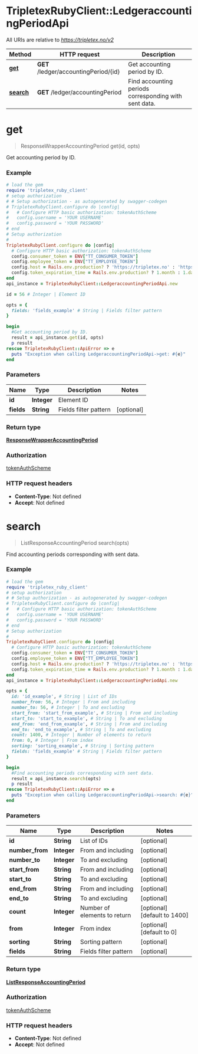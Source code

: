 # TripletexRubyClient::LedgeraccountingPeriodApi

All URIs are relative to *https://tripletex.no/v2*

Method | HTTP request | Description
------------- | ------------- | -------------
[**get**](LedgeraccountingPeriodApi.md#get) | **GET** /ledger/accountingPeriod/{id} | Get accounting period by ID.
[**search**](LedgeraccountingPeriodApi.md#search) | **GET** /ledger/accountingPeriod | Find accounting periods corresponding with sent data.


# **get**
> ResponseWrapperAccountingPeriod get(id, opts)

Get accounting period by ID.



### Example
```ruby
# load the gem
require 'tripletex_ruby_client'
# setup authorization
# # Setup authorization - as autogenerated by swagger-codegen
# TripletexRubyClient.configure do |config|
#   # Configure HTTP basic authorization: tokenAuthScheme
#   config.username = 'YOUR USERNAME'
#   config.password = 'YOUR PASSWORD'
# end
# Setup authorization
# 
TripletexRubyClient.configure do |config|
  # Configure HTTP basic authorization: tokenAuthScheme
  config.consumer_token = ENV["TT_CONSUMER_TOKEN"]
  config.employee_token = ENV["TT_EMPLOYEE_TOKEN"]
  config.host = Rails.env.production? ? 'https://tripletex.no' : 'https://api.tripletex.io'
  config.token_expiration_time = Rails.env.production? ? 1.month : 1.day
end
api_instance = TripletexRubyClient::LedgeraccountingPeriodApi.new

id = 56 # Integer | Element ID

opts = { 
  fields: 'fields_example' # String | Fields filter pattern
}

begin
  #Get accounting period by ID.
  result = api_instance.get(id, opts)
  p result
rescue TripletexRubyClient::ApiError => e
  puts "Exception when calling LedgeraccountingPeriodApi->get: #{e}"
end
```

### Parameters

Name | Type | Description  | Notes
------------- | ------------- | ------------- | -------------
 **id** | **Integer**| Element ID | 
 **fields** | **String**| Fields filter pattern | [optional] 

### Return type

[**ResponseWrapperAccountingPeriod**](ResponseWrapperAccountingPeriod.md)

### Authorization

[tokenAuthScheme](../README.md#tokenAuthScheme)

### HTTP request headers

 - **Content-Type**: Not defined
 - **Accept**: Not defined



# **search**
> ListResponseAccountingPeriod search(opts)

Find accounting periods corresponding with sent data.



### Example
```ruby
# load the gem
require 'tripletex_ruby_client'
# setup authorization
# # Setup authorization - as autogenerated by swagger-codegen
# TripletexRubyClient.configure do |config|
#   # Configure HTTP basic authorization: tokenAuthScheme
#   config.username = 'YOUR USERNAME'
#   config.password = 'YOUR PASSWORD'
# end
# Setup authorization
# 
TripletexRubyClient.configure do |config|
  # Configure HTTP basic authorization: tokenAuthScheme
  config.consumer_token = ENV["TT_CONSUMER_TOKEN"]
  config.employee_token = ENV["TT_EMPLOYEE_TOKEN"]
  config.host = Rails.env.production? ? 'https://tripletex.no' : 'https://api.tripletex.io'
  config.token_expiration_time = Rails.env.production? ? 1.month : 1.day
end
api_instance = TripletexRubyClient::LedgeraccountingPeriodApi.new

opts = { 
  id: 'id_example', # String | List of IDs
  number_from: 56, # Integer | From and including
  number_to: 56, # Integer | To and excluding
  start_from: 'start_from_example', # String | From and including
  start_to: 'start_to_example', # String | To and excluding
  end_from: 'end_from_example', # String | From and including
  end_to: 'end_to_example', # String | To and excluding
  count: 1400, # Integer | Number of elements to return
  from: 0, # Integer | From index
  sorting: 'sorting_example', # String | Sorting pattern
  fields: 'fields_example' # String | Fields filter pattern
}

begin
  #Find accounting periods corresponding with sent data.
  result = api_instance.search(opts)
  p result
rescue TripletexRubyClient::ApiError => e
  puts "Exception when calling LedgeraccountingPeriodApi->search: #{e}"
end
```

### Parameters

Name | Type | Description  | Notes
------------- | ------------- | ------------- | -------------
 **id** | **String**| List of IDs | [optional] 
 **number_from** | **Integer**| From and including | [optional] 
 **number_to** | **Integer**| To and excluding | [optional] 
 **start_from** | **String**| From and including | [optional] 
 **start_to** | **String**| To and excluding | [optional] 
 **end_from** | **String**| From and including | [optional] 
 **end_to** | **String**| To and excluding | [optional] 
 **count** | **Integer**| Number of elements to return | [optional] [default to 1400]
 **from** | **Integer**| From index | [optional] [default to 0]
 **sorting** | **String**| Sorting pattern | [optional] 
 **fields** | **String**| Fields filter pattern | [optional] 

### Return type

[**ListResponseAccountingPeriod**](ListResponseAccountingPeriod.md)

### Authorization

[tokenAuthScheme](../README.md#tokenAuthScheme)

### HTTP request headers

 - **Content-Type**: Not defined
 - **Accept**: Not defined



